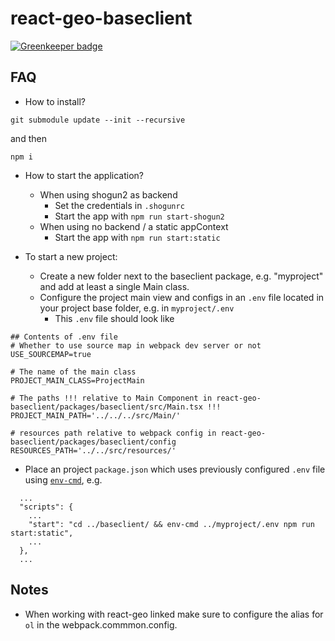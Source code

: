 # react-geo-baseclient #

[![Greenkeeper badge](https://badges.greenkeeper.io/terrestris/react-geo-baseclient.svg)](https://greenkeeper.io/)

## FAQ

* How to install?

`git submodule update --init --recursive`

and then

`npm i`

* How to start the application?

  * When using shogun2 as backend
    * Set the credentials in `.shogunrc`
    * Start the app with `npm run start-shogun2`
  * When using no backend / a static appContext
    * Start the app with `npm run start:static`

* To start a new project:
  * Create a new folder next to the baseclient package, e.g. "myproject" and add at least a single Main class.
  * Configure the project main view and configs in an `.env` file located in your project base folder, e.g. in `myproject/.env`
    * This `.env` file should look like
```
## Contents of .env file
# Whether to use source map in webpack dev server or not
USE_SOURCEMAP=true

# The name of the main class
PROJECT_MAIN_CLASS=ProjectMain

# The paths !!! relative to Main Component in react-geo-baseclient/packages/baseclient/src/Main.tsx !!!
PROJECT_MAIN_PATH='../../../src/Main/'

# resources path relative to webpack config in react-geo-baseclient/packages/baseclient/config
RESOURCES_PATH='../../src/resources/'
```
  * Place an project `package.json` which uses previously configured `.env` file using [`env-cmd`](https://www.npmjs.com/package/env-cmd), e.g.
```
  ...
  "scripts": {
    ...
    "start": "cd ../baseclient/ && env-cmd ../myproject/.env npm run start:static",
    ...
  },
  ...
```

## Notes

* When working with react-geo linked make sure to configure the alias for `ol`
  in the webpack.commmon.config.


